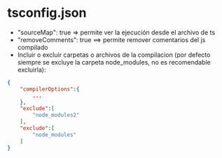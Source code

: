 
# tsconfig.json

* "sourceMap": true => permite ver la ejecución desde el archivo de ts
*  "removeComments": true ==> permite remover comentarios del js compilado
* Incluir o excluir carpetas o archivos de la compilacion (por defecto siempre se excluye la carpeta node_modules, no es recomendable excluirla):

```json
{
    "compilerOptions":{
        ...
    },
    "exclude":[
        "node_modules2"
    ],
    "exclude":[
        "node_modules"
    ]
}
```
